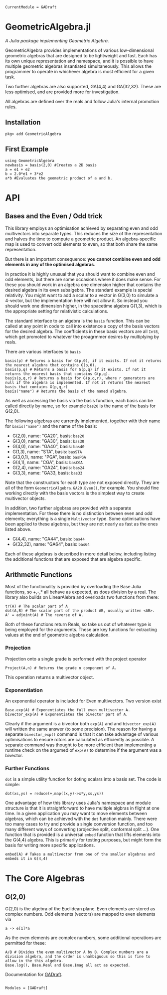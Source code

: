 ```@meta
CurrentModule = GADraft
```

# GeometricAlgebra.jl

_A Julia package implementing Geometric Algebra_. 

GeometricAlgebra provides implementations of various low-dimensional geometric algebras that are designed to be lightweight and fast. Each has its own unique representation and namespace, and it is possible to have multiple geometric algebras insantiated simultaneously. This allows the programmer to operate in whichever algebra is most efficient for a given task.

Two further algebras are also supported, GA(4,4) and GA(32,32). These are less optimised, and are provided more for investigation.

All algebras are defined over the reals and follow Julia's internal promotion rules. 


## Installation
```
pkg> add GeometricAlgebra
```

## First Example
```
using GeometricAlgebra
newbasis = basis(2,0) #Creates a 2D basis
a = e1 + e2
b = 2.0*e1 + 3*e2 
a*b #Evaluates the geometric product of a and b.
```

# API

## Bases and the Even / Odd trick
This library employs an optimisation achieved by separating even and odd multivectors into separate types. This reduces the size of the representation and halves the time to compute a geometric product. An algebra-specific map is used to convert odd elements to even, so that both share the same representation. 

But there is an important consequence: **you cannot combine even and odd elements in any of the optimised algebras**. 

In practice it is highly unusual that you should want to combine even and odd elements, but there are some occasions where it does make sense. For these you should work in an algebra one dimension higher that contains the desired algebra in its even subalgebra. The standard example is special relativity. You might want to add a scalar to a vector in G(3,0) to simulate a 4-vector, but the implementation here will not allow it. So instead you should work one dimension higher, in the spacetime algebra G(1,3), which is the appropriate setting for relativistic calculations. 

The standard interface to an algebra is the ```basis``` function. This can be called at any point in code to call into existence a copy of the basis vectors for the desired algebra. The coefficients in these basis vectors are all ```Int8```, which get promoted to whatever the proagrmmer desires by multiplying by reals. 

There are various interfaces to ```basis```
```
basis(p) # Returns a basis for G(p,0), if it exists. If not it returns the nearest algebra that contains G(p,0).
basis(p,q) # Returns a basis for G(p,q) if it exists. If not it returns the nearest basis that contains G(p,q).
basis(p,q,r) # Returns a basis for G(p,q,r), where r generators are null if the algebra is implemented. If not it returns the nearest basis that contains G(p,q,r)
basis("name") # Returns the basis of the named algebra.
```

As well as accessing the basis via the basis function, each basis can be called directly by name, so for example ```bas20``` is the name of the basis for G(2,0).

The following algebras are currently implemented, together with their name for ```basis("name")``` and the name of the basis:
* G(2,0), name: "GA20", basis: ```bas20```
* G(3,0), name: "GA30", basis: ```bas30```
* G(4,0), name: "GA40", basis: ```bas40```
* G(1,3), name: "STA", basis: ```basSTA```
* G(3,0,1), name: "PGA", basis: ```basPGA```
* G(4,1), name: "CGA", basis: ```basCGA```
* G(2,4), name: "GA24", basis: ```bas24```
* G(3,3), name: "GA33, basis: ```bas33```

Note that the constructors for each type are not exposed directly. They are all of the form ```GeometricAlgebra.GA20.Even()```, for example. You should fine working directly with the basis vectors is the simplest way to create multivector objects.

In addition, two further algebras are provided with a separate implementation. For these there is no distinction between even and odd elements; everything is a single ```Multivector``` type. Some optimisations have been applied to these algebras, but they are not nearly as fast as the ones listed above.

* G(4,4), name: "GA44", basis: ```bas44```
* G(32,32), name: "GA64", basis: ```bas64```

Each of these algebras is described in more detail below, including listing the additional functions that are exposed that are algebra specific.



## Arithmetic Functions

Most of the functionality is provided by overloading the Base Julia functions, so +,-,* all behave as expected, as does division by a real. The library also builds on LinearAlebra and overloads two functions from there:

```
tr(A) # The scalar part of A
dot(A,B) # The scalar part of the product AB, usually written <AB>.
A' = adjoint(A) # The reverse of A. 
```
Both of these functions return Reals, so take us out of whatever type is being employed for the arguments. These are key functions for extracting values at the end of geometric algebra calculation.

### Projection
Projection onto a single grade is performed with the project operator

```
Project(A,n) # Returns the grade n component of A.
```
This operation returns a multivector object. 


### Exponentiation
An exponential operator is included for Even multivectors. Two version exist

```
Base.exp(A) # Exponentiates the full even multivector A.
bivector_exp(A) # Exponentiates the bivector part of A.
```
Clearly if the argument is a bivector both ```exp(A)``` and and ```bivector_exp(A)``` will written the same answer (to some precision). The reason for having a separate ```bivector_exp()``` command is that it can take advantage of various optimisations to ensure rotors are calculated as efficiently as possible. A separate command was thought to be more efficient than implementing a runtime check on the argumed of ```exp(A)``` to determine if the argument was a bivector.

### Further Functions
```dot``` is a simple utility function for doting scalars into a basis set. The code is simple:
```
dot(xs,ys) = reduce(+,map((x,y)->x*y,xs,ys))
```

One advantage of how this library uses Julia's namespace and module structure is that it is straightforward to have multiple algbras in flight at one time. In a given application you may want to move elements between algebras, which can be achieved with the ```dot``` function mainly. There were too many cases to try and provide a single conversion function, and too many different ways of converting (projective split, conformal split ...). One function that is provided is a universal ```embed``` function that lifts elements into the G(4,4) algebra. This is primarily for testing purposes, but might form the basis for writing more specific applications.
```
embed(A) # Takes a multivector from one of the smaller algebras and embeds it in G(4,4)
```

# The Core Algebras

## G(2,0)
G(2,0) is the algebra of the Euclidean plane. Even elements are stored as complex numbers. Odd elements (vectors) are mapped to even elements via
```
a -> e[1]*a
```

As the even elements are complex numbers, some additional operations are permitted for these:
```
A/B # Divides the even multivector A by B. Complex numbers are a division algebra, and the order is unambiguous so this is fine to allow in the this algebra.
Base.log(), Base.Real and Base.Imag all act as expected.
```





Documentation for [GADraft](https://github.com/tpgillam/GADraft.jl).

```@index
```

```@autodocs
Modules = [GADraft]
```
